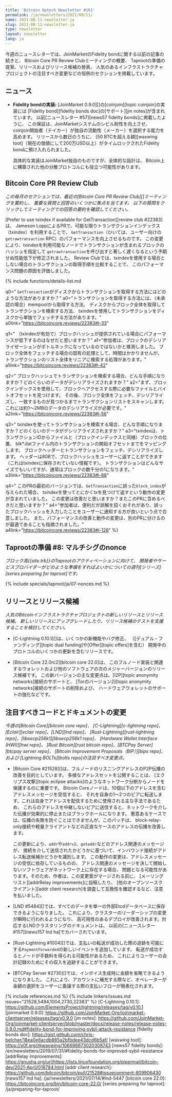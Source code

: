 ```yaml
---
title: 'Bitcoin Optech Newsletter #161'
permalink: /ja/newsletters/2021/08/11/
name: 2021-08-11-newsletter-ja
slug: 2021-08-11-newsletter-ja
type: newsletter
layout: newsletter
lang: ja
---
```

今週のニュースレターでは、JoinMarketのFidelity bondに関する以前の記事の続きと、
Bitcoin Core PR Review Clubミーティングの概要、
Taprootの準備の提案、リリースおよびリリース候補の発表、
人気のあるインフラストラクチャプロジェクトの注目すべき変更などの恒例のセクションを掲載しています。

## ニュース

- **<!--implementation-of-fidelity-bonds-->Fidelity bondの実装:** [JoinMarket 0.9.0][]の[coinjoin][topic coinjoin]の実装には
  [Fidelity bond][fidelity bonds doc]の[サポート][jm notes]が含まれています。
  以前[ニュースレター #57][news57 fidelity bonds]に掲載したように、
  この保証は、JoinMarketシステムのシビル耐性を向上させ、
  coinjoin開始者（テイカー）が独自の流動性（メーカー）を選択する能力を高めます。
  リリースから数日のうちに、
  [50 BTCを超える額][waxwing toot]（現在の価値にして200万USD以上）がタイムロックされたFidelity bondに預け入れられました。

  具体的な実装はJoinMarket独自のものですが、全体的な設計は、
  Bitcoin上に構築された他の分散プロトコルにも役立つ可能性があります。

## Bitcoin Core PR Review Club

*この毎月のセクションでは、最近の[Bitcoin Core PR Review Club][]ミーティングを要約し、
重要な質問と回答のいくつかに焦点を当てます。
以下の質問をクリックしてミーティングでの回答の要約を確認してください。*

[Prefer to use txindex if available for GetTransaction][review club #22383]は、
Jameson LoppによるPRで、可能な限りトランザクションインデックス（txindex）を利用することで、
`GetTransaction`（ひいては、ユーザー向けの`getrawtransaction` RPC）のパフォーマンスを向上させるものです。
この変更により、txindexを利用可能なノードでトランザクションが含まれるブロックのハッシュを指定して
`getrawtransaction`を呼び出すと著しく遅くなるという予期せぬ性能低下が修正されました。
Review Clubでは、txindexを使用する場合としない場合のトランザクションの取得手順を比較することで、
このパフォーマンス問題の原因を評価しました。

{% include functions/details-list.md

  q0="<!--what-are-the-different-ways-gettransaction-can-retrieve-a-transaction-from-disk-->
  `GetTransaction`がディスクからトランザクションを取得する方法にはどのような方法がありますか？"
  a0="トランザクションを取得する方法には、（未承認の場合）mempoolから取得する方法、
  ディスクからブロック全体を取得してトランザクションを検索する方法、
  txindexを使用してトランザクションをディスクから単独でフェッチする方法があります。"
  a0link="https://bitcoincore.reviews/22383#l-33"

  q1="<!--why-do-you-think-that-performance-is-worse-when-the-block-hash-is-provided-when-txindex-is-enabled-->
  （txindexが有効で）ブロックハッシュが提供されている場合にパフォーマンスが低下するのはなぜだと思いますか？"
  a1="参加者は、ブロックのデシリアライゼーションがボトルネックになっているのではないかと推測しました。
  ブロック全体をフェッチする場合の固有の処理として、時間はかかりませんが、
  トランザクションのリスト全体をリニアに検索する処理があります。"
  a1link="https://bitcoincore.reviews/22383#l-42"

  q2="<!--if-we-are-looking-up-the-transaction-by-block-hash-what-are-the-steps-how-much-data-is-deserialized-->
  ブロックハッシュでトランザクションを検索する場合、どんな手順になりますか？どのくらいのデータがデシリアライズされますか？"
  a2="まず、ブロックインデックスを使用して、ブロックへアクセスする際に必要なファイルとバイトオフセットを見つけます。
  その後、ブロック全体をフェッチ、デシリアライズし、一致するものが見つかるまでトランザクションリストをスキャンします。
  これには約1〜2MBのデータのデシリアライズが必要です。"
  a2link="https://bitcoincore.reviews/22383#l-56"

  q3="<!--if-we-are-looking-up-the-transaction-using-the-txindex-what-are-the-steps-how-much-data-is-deserialized-->
  txindexを使ってトランザクションを検索する場合、どんな手順になりますか？どのくらいのデータがデシリアライズされますか？"
  a3="txindexは、トランザクションIDからファイルと（ブロックインデックスと同様）ブロックの位置、
  blk\*.datファイル内のトランザクションの開始オフセットまでをマッピングします。
  ブロックヘッダーとトランザクションをフェッチ、デシリアライズします。
  ヘッダーは80Bで、ブロックハッシュをユーザーに返すことができます（これはtxindexに保存されていない情報です）。
  トランザクションはどんなサイズでもいいですが、通常はブロックの数千分の1になります。"
  a3link="https://bitcoincore.reviews/22383#l-88"

  q4="<!--the-first-version-of-this-pr-included-a-behavior-change-when-an-incorrect-block-index-is-provided-to-gettransaction-find-and-return-the-tx-anyway-using-the-txindex-do-you-think-this-change-is-an-improvement-and-should-it-be-included-in-this-pr-->
  このPRの最初のバージョンでは、`GetTransaction`に誤った`block_index`が与えられた場合、
  txindexを使ってとにかくtxを見つけて返すという動作の変更が含まれていました。
  この変更は改善だと思いますか？またこのPRに含めるべきだと思いますか？"
  a4="参加者は、便利だが誤解を招くおそれがあり、誤ったブロックハッシュを入力したことをユーザーに通知する方が良いという点で合意しました。
  また、パフォーマンスの改善と動作の変更は、別のPRに分けるのが最適であることも指摘されました。"
  a4link="https://bitcoincore.reviews/22383#l-128"
%}

## Taprootの準備 #8: マルチシグのnonce

*ブロック高{{site.trb}}のTaprootのアクティベーションに向けて、
開発者やサービスプロバイダーがどのような準備をすればよいかについての週刊[シリーズ][series preparing for taproot]です。*

{% include specials/taproot/ja/07-nonces.md %}

## リリースとリリース候補

*人気のBitcoinインフラストラクチャプロジェクトの新しいリリースとリリース候補。
新しいリリースにアップグレードしたり、リリース候補のテストを支援することを検討してください。*

- [C-Lightning 0.10.1][]は、いくつかの新機能やバグ修正、
  （[デュアル・ファンディング][topic dual funding]や[Offer][topic offers]を含む）
  開発中のプロトコルのいくつかの更新を含むリリースです。

- [Bitcoin Core 22.0rc2][bitcoin core 22.0]は、
  このフルノード実装と関連するウォレットおよび他のソフトウェアの次のメジャーバージョンのリリース候補です。
  この新バージョンの主な変更点は、[I2P][topic anonymity networks]接続のサポートと、
  [Torのバージョン2][topic anonymity networks]接続のサポートの削除および、
  ハードウェアウォレットのサポートの強化などです。

## 注目すべきコードとドキュメントの変更

*今週の[Bitcoin Core][bitcoin core repo]、
[C-Lightning][c-lightning repo]、[Eclair][eclair repo]、[LND][lnd repo]、
[Rust-Lightning][rust-lightning repo]、[libsecp256k1][libsecp256k1 repo]、
[Hardware Wallet Interface (HWI)][hwi repo]、
[Rust Bitcoin][rust bitcoin repo]、[BTCPay Server][btcpay server repo]、
[Bitcoin Improvement Proposals（BIP）][bips repo]、および
[Lightning BOLTs][bolts repo]の注目すべき変更点。*

- [Bitcoin Core #21528][]は、フルノードのリスニングアドレスのP2P伝播の改善を目的としています。
  多様なアドレスセットを公開することは、
  [エクリプス攻撃][topic eclipse attacks]のようなネットワーク分断からノードを保護するのに重要です。
  Bitcoin Coreノードは、10個以下のアドレスを含むアドレスメッセージを受信すると、
  それを自身の1〜2つのピアに転送します。これは自身でアドレスを配信するために使用される主な手法であるため、
  これらのアドレスを中継しないピアに送信すると、ネットワークを介した伝播が効果的に停止またはブラックホールになります。
  悪意あるケースでは、伝播の失敗を防ぐことはできませんが、このパッチは、
  block-relay-only接続や軽量クライアントなどの正直なケースのアドレスの伝播を改善します。

  この更新により、`addr`や`addrv2`、`getaddr`などのアドレス関連のメッセージが、
  接続を介して送信されたかどうかに基づいて、インバウンド接続がアドレス転送候補かどうかを識別します。
  この動作の変更は、アドレスメッセージの受信に依存しているものの、
  アドレス関連のメッセージを決して開始しないソフトウェアがネットワーク上に存在する場合、
  問題となる可能性があります。そのため、作者は、この変更案がマージされる前に、
  [メーリングリスト][addrRelay improvements]に投稿したり、
  [他のオープンソースクライアント][addr client research]を調査して互換性を確認するなど、注意を払いました。

- [LND #5484][]では、すべてのデータを単一の外部Etcdデータベースに保存できるようになりました。
  これにより、クラスターのリーダーシップの変更が瞬時に行われるようになり、
  高可用性のあるデプロイが改善されます。対応するLNDクラスタリングのドキュメントは、
  以前の[ニュースレター #157][news157 lnd ha]でカバーされています。

- [Rust-Lightning #1004][]では、支払いの転送が成功した際の追跡を可能にする`PaymentForwarded`の新しいイベントを追加しています。
  転送が成功するとノードが手数料を得られる可能性があるため、
  これによりユーザーの会計記録のためにその収入を追跡することができます。

- [BTCPay Server #2730][]では、インボイス生成時に金額を省略できるようになりました。
  これにより、アカウントに補充する際など、オペレーターが金額の選択をユーザーに委譲する際の支払いフローが簡素化されます。

{% include references.md %}
{% include linkers/issues.md issues="21528,5484,1004,2730,22383" %}
[C-Lightning 0.10.1]: https://github.com/ElementsProject/lightning/releases/tag/v0.10.1
[joinmarket 0.9.0]: https://github.com/JoinMarket-Org/joinmarket-clientserver/releases/tag/v0.9.0
[jm notes]: https://github.com/JoinMarket-Org/joinmarket-clientserver/blob/master/docs/release-notes/release-notes-0.9.0.md#fidelity-bond-for-improving-sybil-attack-resistance
[fidelity bonds doc]: https://gist.github.com/chris-belcher/18ea0e6acdb885a2bfbdee43dcd6b5af/
[waxwing toot]: https://x0f.org/@waxwing/106696673020308743
[news57 fidelity bonds]: /en/newsletters/2019/07/31/#fidelity-bonds-for-improved-sybil-resistance
[addrRelay improvements]: https://gnusha.org/url/https://lists.linuxfoundation.org/pipermail/bitcoin-dev/2021-April/018784.html
[addr client research]: https://github.com/bitcoin/bitcoin/pull/21528#issuecomment-809906430
[news157 lnd ha]: /ja/newsletters/2021/07/14/#lnd-5447
[bitcoin core 22.0]: https://bitcoincore.org/bin/bitcoin-core-22.0/
[series preparing for taproot]: /ja/preparing-for-taproot/
